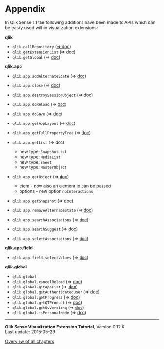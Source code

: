 # Appendix



In Qlik Sense 1.1 the following additions have been made to APIs which can be easily used within visualization extensions:

**qlik**
* `qlik.callRepository` ([&#8658; doc](http://help.qlik.com/sense/en-us/developer/#../Subsystems/Workbench/Content/BuildingWebsites/API/Methods/callRepository-method.htm%3FTocPath%3DQlik%2520Sense%2520Workbench%7CAPI%2520reference%7CQlik%2520Sense%2520Mashups%2520API%2520reference%7Cqlik%7C_____1))    
* `qlik.getExtensionList` (&#8658; [doc](http://help.qlik.com/sense/en-us/developer/#../Subsystems/Workbench/Content/BuildingWebsites/API/Methods/getExtensionList-method.htm%3FTocPath%3DQlik%2520Sense%2520Workbench%7CAPI%2520reference%7CQlik%2520Sense%2520Mashups%2520API%2520reference%7Cqlik%7C_____4))    
* `qlik.getGlobal` (&#8658; [doc](http://help.qlik.com/sense/en-us/developer/#../Subsystems/Workbench/Content/BuildingWebsites/API/Methods/getGlobal-method.htm%3FTocPath%3DQlik%2520Sense%2520Workbench%7CAPI%2520reference%7CQlik%2520Sense%2520Mashups%2520API%2520reference%7Cqlik%7C_____5))  

**qlik.app**  
* `qlik.app.addAlternateState` (&#8658; [doc](http://help.qlik.com/sense/en-us/developer/#../Subsystems/Workbench/Content/BuildingWebsites/API/Methods/addAlternateState-method.htm%3FTocPath%3DQlik%2520Sense%2520Workbench%7CAPI%2520reference%7CQlik%2520Sense%2520Mashups%2520API%2520reference%7Cqlik.app%7C_____1))  
* `qlik.app.close` (&#8658; [doc](http://help.qlik.com/sense/en-us/developer/#../Subsystems/Workbench/Content/BuildingWebsites/API/Methods/close-method.htm%3FTocPath%3DQlik%2520Sense%2520Workbench%7CAPI%2520reference%7CQlik%2520Sense%2520Mashups%2520API%2520reference%7Cqlik.app%7C_____4))  
* `qlik.app.destroySessionObject` (&#8658; [doc](http://help.qlik.com/sense/en-us/developer/#../Subsystems/Workbench/Content/BuildingWebsites/API/Methods/destroySessionObject-method.htm%3FTocPath%3DQlik%2520Sense%2520Workbench%7CAPI%2520reference%7CQlik%2520Sense%2520Mashups%2520API%2520reference%7Cqlik.app%7C_____8))  
* `qlik.app.doReload` (&#8658; [doc](http://help.qlik.com/sense/en-us/developer/#../Subsystems/Workbench/Content/BuildingWebsites/API/Methods/doReload-method.htm%3FTocPath%3DQlik%2520Sense%2520Workbench%7CAPI%2520reference%7CQlik%2520Sense%2520Mashups%2520API%2520reference%7Cqlik.app%7C_____9))  
* `qlik.app.doSave` (&#8658; [doc](http://help.qlik.com/sense/en-us/developer/#../Subsystems/Workbench/Content/BuildingWebsites/API/Methods/doSave-method.htm%3FTocPath%3DQlik%2520Sense%2520Workbench%7CAPI%2520reference%7CQlik%2520Sense%2520Mashups%2520API%2520reference%7Cqlik.app%7C_____10))  
* `qlik.app.getAppLayout` (&#8658; [doc](http://help.qlik.com/sense/en-us/developer/#../Subsystems/Workbench/Content/BuildingWebsites/API/Methods/getAppLayout-method.htm%3FTocPath%3DQlik%2520Sense%2520Workbench%7CAPI%2520reference%7CQlik%2520Sense%2520Mashups%2520API%2520reference%7Cqlik.app%7C_____13))  
* `qlik.app.getFullPropertyTree` (&#8658; [doc](http://help.qlik.com/sense/en-us/developer/#../Subsystems/Workbench/Content/BuildingWebsites/API/Methods/getFullPropertyTree-method.htm%3FTocPath%3DQlik%2520Sense%2520Workbench%7CAPI%2520reference%7CQlik%2520Sense%2520Mashups%2520API%2520reference%7Cqlik.app%7C_____15))  
* `qlik.app.getList` (&#8658; [doc](http://help.qlik.com/sense/en-us/developer/#../Subsystems/Workbench/Content/BuildingWebsites/API/Methods/getList-method.htm%3FTocPath%3DQlik%2520Sense%2520Workbench%7CAPI%2520reference%7CQlik%2520Sense%2520Mashups%2520API%2520reference%7Cqlik.app%7C_____16))  
  * new type: `SnapshotList`
  * new type: `MediaList`
  * new type: `Sheet`
  * new type: `MasterObject`

* `qlik.app.getObject` (&#8658; [doc](http://help.qlik.com/sense/en-us/developer/#../Subsystems/Workbench/Content/BuildingWebsites/API/Methods/getObject-method.htm%3FTocPath%3DQlik%2520Sense%2520Workbench%7CAPI%2520reference%7CQlik%2520Sense%2520Mashups%2520API%2520reference%7Cqlik.app%7C_____17))  
  * elem - now also an element Id can be passed
  * options - new option `noInteractions`
* `qlik.app.getSnapshot` (&#8658; [doc](http://help.qlik.com/sense/en-us/developer/#../Subsystems/Workbench/Content/BuildingWebsites/API/Methods/getSnapshot.htm%3FTocPath%3DQlik%2520Sense%2520Workbench%7CAPI%2520reference%7CQlik%2520Sense%2520Mashups%2520API%2520reference%7Cqlik.app%7C_____19))  
* `qlik.app.removeAlternateState` (&#8658; [doc](http://help.qlik.com/sense/en-us/developer/#../Subsystems/Workbench/Content/BuildingWebsites/API/Methods/removeAlternateState-method.htm%3FTocPath%3DQlik%2520Sense%2520Workbench%7CAPI%2520reference%7CQlik%2520Sense%2520Mashups%2520API%2520reference%7Cqlik.app%7C_____21))  
* `qlik.app.searchAssociations` (&#8658; [doc](http://help.qlik.com/sense/en-us/developer/#../Subsystems/Workbench/Content/BuildingWebsites/API/Methods/searchAssociations-method.htm%3FTocPath%3DQlik%2520Sense%2520Workbench%7CAPI%2520reference%7CQlik%2520Sense%2520Mashups%2520API%2520reference%7Cqlik.app%7C_____22))  
* `qlik.app.searchSuggest` (&#8658; [doc](http://help.qlik.com/sense/en-us/developer/#../Subsystems/Workbench/Content/BuildingWebsites/API/Methods/searchSuggest-method.htm%3FTocPath%3DQlik%2520Sense%2520Workbench%7CAPI%2520reference%7CQlik%2520Sense%2520Mashups%2520API%2520reference%7Cqlik.app%7C_____23))  
* `qlik.app.selectAssociations` (&#8658; [doc](http://help.qlik.com/sense/en-us/developer/#../Subsystems/Workbench/Content/BuildingWebsites/API/Methods/selectAssociations-method.htm%3FTocPath%3DQlik%2520Sense%2520Workbench%7CAPI%2520reference%7CQlik%2520Sense%2520Mashups%2520API%2520reference%7Cqlik.app%7C_____24))  

**qlik.app.field**
* `qlik.app.field.selectValues` (&#8658; [doc](http://help.qlik.com/sense/en-us/developer/#../Subsystems/Workbench/Content/BuildingWebsites/API/Methods/selectValues-method.htm%3FTocPath%3DQlik%2520Sense%2520Workbench%7CAPI%2520reference%7CQlik%2520Sense%2520Mashups%2520API%2520reference%7Cqlik.app.field%7C_____10))  

**qlik.global**  
* `qlik.global`
* `qlik.global.cancelReload` (&#8658; [doc](http://help.qlik.com/sense/en-us/developer/#../Subsystems/Workbench/Content/BuildingWebsites/API/Methods/cancelReload-method.htm%3FTocPath%3DQlik%2520Sense%2520Workbench%7CAPI%2520reference%7CQlik%2520Sense%2520Mashups%2520API%2520reference%7Cqlik.global%7C_____1))  
* `qlik.global.getAppList` (&#8658; [doc](http://help.qlik.com/sense/en-us/developer/#../Subsystems/Workbench/Content/BuildingWebsites/API/Methods/getAppList-global-method.htm%3FTocPath%3DQlik%2520Sense%2520Workbench%7CAPI%2520reference%7CQlik%2520Sense%2520Mashups%2520API%2520reference%7Cqlik.global%7C_____2))  
* `qlik.global.getAuthenticatedUser` (&#8658; [doc](http://help.qlik.com/sense/en-us/developer/#../Subsystems/Workbench/Content/BuildingWebsites/API/Methods/getAuthenticatedUser-method.htm%3FTocPath%3DQlik%2520Sense%2520Workbench%7CAPI%2520reference%7CQlik%2520Sense%2520Mashups%2520API%2520reference%7Cqlik.global%7C_____3))  
* `qlik.global.getProgress` (&#8658; [doc](http://help.qlik.com/sense/en-us/developer/#../Subsystems/Workbench/Content/BuildingWebsites/API/Methods/getProgress-method.htm%3FTocPath%3DQlik%2520Sense%2520Workbench%7CAPI%2520reference%7CQlik%2520Sense%2520Mashups%2520API%2520reference%7Cqlik.global%7C_____4))  
* `qlik.global.getQTProduct` (&#8658; [doc](http://help.qlik.com/sense/en-us/developer/#../Subsystems/Workbench/Content/BuildingWebsites/API/Methods/getQTProduct-method.htm%3FTocPath%3DQlik%2520Sense%2520Workbench%7CAPI%2520reference%7CQlik%2520Sense%2520Mashups%2520API%2520reference%7Cqlik.global%7C_____5))  
* `qlik.global.getQvVersionq` (&#8658; [doc](http://help.qlik.com/sense/en-us/developer/#../Subsystems/Workbench/Content/BuildingWebsites/API/Methods/getQvVersion-method.htm%3FTocPath%3DQlik%2520Sense%2520Workbench%7CAPI%2520reference%7CQlik%2520Sense%2520Mashups%2520API%2520reference%7Cqlik.global%7C_____6))  
* `qlik.global.isPersonalMode` (&#8658; [doc](http://help.qlik.com/sense/en-us/developer/#../Subsystems/Workbench/Content/BuildingWebsites/API/Methods/isPersonalMode-method.htm%3FTocPath%3DQlik%2520Sense%2520Workbench%7CAPI%2520reference%7CQlik%2520Sense%2520Mashups%2520API%2520reference%7Cqlik.global%7C_____7))  


---
**Qlik Sense Visualization Extension Tutorial**, Version 0.12.6<br/>
Last update: 2015-05-29<br/>

[Overview of all chapters](https://github.com/stefanwalther/qliksense-extension-tutorial/blob/master/tutorial/readme.md)